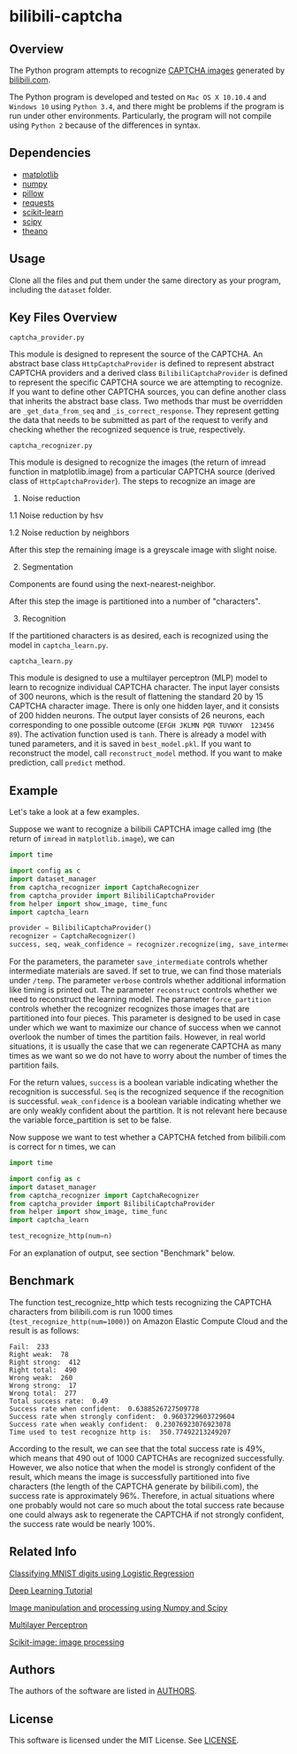 # bilibili-captcha

## Overview

The Python program attempts to recognize [CAPTCHA images](http://www.bilibili.com/captcha) generated by [bilibili.com](http://www.bilibili.com/).

The Python program is developed and tested on `Mac OS X 10.10.4` and `Windows 10` using `Python 3.4`, and there might be
problems if the program is run under other environments. Particularly, the program will not compile using `Python 2` because of the differences in syntax.

## Dependencies

- [matplotlib](http://matplotlib.org)
- [numpy](http://www.numpy.org)
- [pillow](https://python-pillow.github.io/)
- [requests](http://www.python-requests.org/en/latest)
- [scikit-learn](http://scikit-learn.org/stable)
- [scipy](http://www.scipy.org)
- [theano](http://deeplearning.net/software/theano)

## Usage

Clone all the files and put them under the same directory as your program, including the `dataset` folder.

## Key Files Overview

`captcha_provider.py`

This module is designed to represent the source of the CAPTCHA. An abstract base class `HttpCaptchaProvider` is 
defined to represent abstract CAPTCHA providers and a derived class `BilibiliCaptchaProvider` is defined to 
represent the specific CAPTCHA source we are attempting to recognize. If you want to define other CAPTCHA 
sources, you can define another class that inherits the abstract base class. Two methods thar must be
overridden are `_get_data_from_seq` and `_is_correct_response`. They represent getting the data that needs to be
submitted as part of the request to verify and checking whether the recognized sequence is true, respectively.

`captcha_recognizer.py`

This module is designed to recognize the images (the return of imread function in matplotlib.image) from a 
particular CAPTCHA source (derived class of `HttpCaptchaProvider`). The steps to recognize an image are

1. Noise reduction

  1.1 Noise reduction by hsv

  1.2 Noise reduction by neighbors

  After this step the remaining image is a greyscale image with slight noise.

2. Segmentation

  Components are found using the next-nearest-neighbor.

  After this step the image is partitioned into a number of "characters".

3. Recognition

  If the partitioned characters is as desired, each is recognized using the model in `captcha_learn.py`.

`captcha_learn.py`

This module is designed to use a multilayer perceptron (MLP) model to learn to recognize individual CAPTCHA character.
The input layer consists of 300 neurons, which is the result of flattening the standard 20 by 15 CAPTCHA character image.
There is only one hidden layer, and it consists of 200 hidden neurons.
The output layer consists of 26 neurons, each corresponding to one possible outcome (`EFGH JKLMN PQR TUVWXY  123456 89`).
The activation function used is `tanh`.
There is already a model with tuned parameters, and it is saved in `best_model.pkl`.
If you want to reconstruct the model, call `reconstruct_model` method.
If you want to make prediction, call `predict` method.

## Example

Let's take a look at a few examples.

Suppose we want to recognize a bilibili CAPTCHA image called img (the return of `imread` in `matplotlib.image`), we can

```python
import time

import config as c
import dataset_manager
from captcha_recognizer import CaptchaRecognizer
from captcha_provider import BilibiliCaptchaProvider
from helper import show_image, time_func
import captcha_learn

provider = BilibiliCaptchaProvider()
recognizer = CaptchaRecognizer()
success, seq, weak_confidence = recognizer.recognize(img, save_intermediate=True, verbose=True,reconstruct=False, force_partition=False)
```

For the parameters,
the parameter `save_intermediate` controls whether intermediate materials are saved.
If set to true, we can find those materials under `/temp`.
The parameter `verbose` controls whether additional information like timing is printed out.
The parameter `reconstruct` controls whether we need to reconstruct the learning model.
The parameter `force_partition` controls whether the recognizer recognizes those images that are partitioned into four pieces.
This parameter is designed to be used in case under which we want to maximize our chance of success when we cannot
overlook the number of times the partition fails. However, in real world situations,
it is usually the case that we can regenerate CAPTCHA as many times as we want so we do not have to worry about the number of times the partition fails.

For the return values,
`success` is a boolean variable indicating whether the recognition is successful.
`Seq` is the recognized sequence if the recognition is successful.
`weak_confidence` is a boolean variable indicating whether we are only weakly confident about the partition.
It is not relevant here because the variable force_partition is set to be false.

Now suppose we want to test whether a CAPTCHA fetched from bilibili.com is correct for n times, we can

```python
import time

import config as c
import dataset_manager
from captcha_recognizer import CaptchaRecognizer
from captcha_provider import BilibiliCaptchaProvider
from helper import show_image, time_func
import captcha_learn

test_recognize_http(num=n)
```

For an explanation of output, see section "Benchmark" below.   


## Benchmark

The function test_recognize_http which tests recognizing the CAPTCHA characters from bilibili.com is run 1000 times
(`test_recognize_http(num=1000)`) on Amazon Elastic Compute Cloud and the result is as follows:

```
Fail:  233
Right weak:  78
Right strong:  412
Right total:  490
Wrong weak:  260
Wrong strong:  17
Wrong total:  277
Total success rate:  0.49
Success rate when confident:  0.6388526727509778
Success rate when strongly confident:  0.9603729603729604
Success rate when weakly confident:  0.23076923076923078
Time used to test recognize http is:  350.77492213249207
```

According to the result, we can see that the total success rate is 49%, which means that 490 out of 1000 CAPTCHAs are
recognized successfully. However, we also notice that when the model is strongly confident of the result, which means the
image is successfully partitioned into five characters (the length of the CAPTCHA generate by bilibili.com),
the success rate is approximately 96%. Therefore, in actual situations where one probably would not care so much about
the total success rate because one could always ask to regenerate the CAPTCHA if not strongly confident,
the success rate would be nearly 100%.

## Related Info

[Classifying MNIST digits using Logistic Regression](http://deeplearning.net/tutorial/logreg.html)

[Deep Learning Tutorial](http://deeplearning.net/tutorial/contents.html)

[Image manipulation and processing using Numpy and Scipy](http://scipy-lectures.github.io/advanced/image_processing/)

[Multilayer Perceptron](http://deeplearning.net/tutorial/mlp.html)

[Scikit-image: image processing](http://scipy-lectures.github.io/packages/scikit-image/)

## Authors

The authors of the software are listed in [AUTHORS](AUTHORS).

## License

This software is licensed under the MIT License. See [LICENSE](LICENSE).
